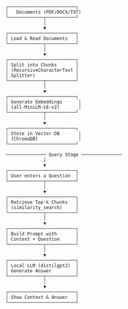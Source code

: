                 ┌─────────────────────────┐
                │   Documents (PDF/DOCX/TXT) 
                └─────────────┬───────────┘
                              │
                              ▼
                ┌─────────────────────────┐
                │ Load & Read Documents   │
                └─────────────┬───────────┘
                              │
                              ▼
                ┌─────────────────────────┐
                │ Split into Chunks       │
                │ (RecursiveCharacterText │
                │ Splitter)               │
                └─────────────┬───────────┘
                              │
                              ▼
                ┌─────────────────────────┐
                │ Generate Embeddings      │
                │ (all-MiniLM-L6-v2)       │
                └─────────────┬───────────┘
                              │
                              ▼
                ┌─────────────────────────┐
                │ Store in Vector DB       │
                │ (ChromaDB)               │
                └─────────────────────────┘

                ─────────────── Query Stage ───────────────
                              │
                              ▼
                ┌─────────────────────────┐
                │ User enters a Question  │
                └─────────────┬───────────┘
                              │
                              ▼
                ┌─────────────────────────┐
                │ Retrieve Top-k Chunks   │
                │ (similarity_search)     │
                └─────────────┬───────────┘
                              │
                              ▼
                ┌─────────────────────────┐
                │ Build Prompt with       │
                │ Context + Question      │
                └─────────────┬───────────┘
                              │
                              ▼
                ┌─────────────────────────┐
                │ Local LLM (distilgpt2)  │
                │ Generate Answer         │
                └─────────────┬───────────┘
                              │
                              ▼
                ┌─────────────────────────┐
                │ Show Context & Answer   │
                └─────────────────────────┘
